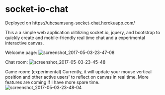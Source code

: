 # socket-io-chat

Deployed on https://ubcsamsung-socket-chat.herokuapp.com/

This a a simple web application ulitilizing socket.io, jquery, and bootstrap to quickly create and mobile-friendly real time chat and a experimental interactive canvas.

Welcome page:
![screenshot_2017-05-03-23-47-08](https://cloud.githubusercontent.com/assets/13183201/25693034/a25daffe-305b-11e7-9f9c-b4cc800fd281.png)

Chat room:
![screenshot_2017-05-03-23-45-48](https://cloud.githubusercontent.com/assets/13183201/25693037/a4619c3e-305b-11e7-8853-1792a67a1ed0.png)

Game room: (experimental)
Currently, it will update your mouse vertical position and other active users' to reflect on canvas in real time. More features are coming if I have more spare time.
![screenshot_2017-05-03-23-48-04](https://cloud.githubusercontent.com/assets/13183201/25693040/a5fd20d6-305b-11e7-8f5f-13257f5de455.png)
